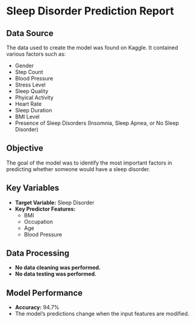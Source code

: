 # Sleep Disorder Prediction Report

## Data Source  
The data used to create the model was found on Kaggle. It contained various factors such as:  
- Gender  
- Step Count  
- Blood Pressure  
- Stress Level  
- Sleep Quality
- Phyical Activity
- Heart Rate
- Sleep Duration
- BMI Level
- Presence of Sleep Disorders (Insomnia, Sleep Apnea, or No Sleep Disorder)  

## Objective  
The goal of the model was to identify the most important factors in predicting whether someone would have a sleep disorder.  

## Key Variables  
- **Target Variable:** Sleep Disorder  
- **Key Predictor Features:**  
  - BMI  
  - Occupation  
  - Age  
  - Blood Pressure  

## Data Processing  
- **No data cleaning was performed.**  
- **No data testing was performed.**  

## Model Performance  
- **Accuracy:** 94.7%  
- The model’s predictions change when the input features are modified.  
